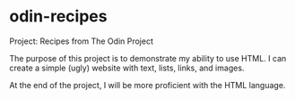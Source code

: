 # odin-recipes
Project: Recipes from The Odin Project

The purpose of this project is to demonstrate my ability to use HTML.
I can create a simple (ugly) website with text, lists, links, and images.

At the end of the project, I will be more proficient with the HTML language.